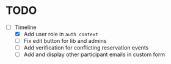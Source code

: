 # TODO
- [ ] Timeline
  - [x] Add user role in `auth context`
  - [ ] Fix edit button for lib and admins
  - [ ] Add verification for conflicting reservation events
  - [ ] Add and display other participant emails in custom form